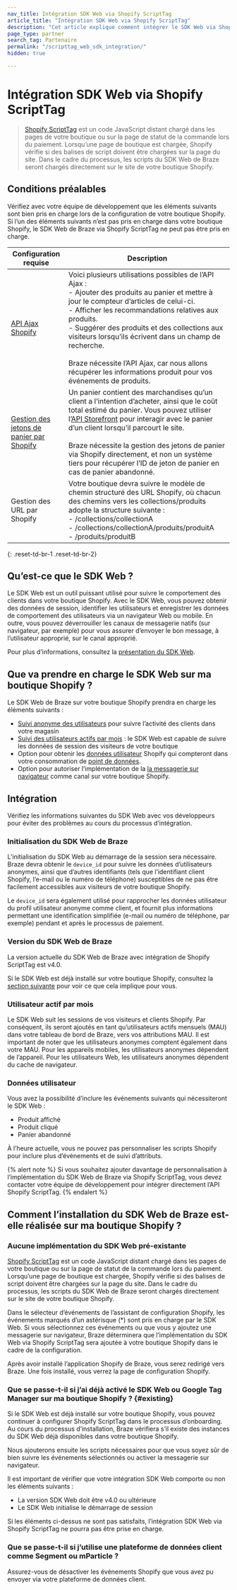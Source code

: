 ```yaml
---
nav_title: Intégration SDK Web via Shopify ScriptTag
article_title: "Intégration SDK Web via Shopify ScriptTag"
description: "Cet article explique comment intégrer le SDK Web via Shopify ScriptTag. "
page_type: partner
search_tag: Partenaire
permalink: "/scripttag_web_sdk_integration/"
hidden: true

---
```


# Intégration SDK Web via Shopify ScriptTag

> [Shopify ScriptTag](https://shopify.dev/api/admin-rest/2021-10/resources/scripttag#top) est un code JavaScript distant chargé dans les pages de votre boutique ou sur la page de statut de la commande lors du paiement. Lorsqu’une page de boutique est chargée, Shopify vérifie si des balises de script doivent être chargées sur la page du site. Dans le cadre du processus, les scripts du SDK Web de Braze seront chargés directement sur le site de votre boutique Shopify.

## Conditions préalables

Vérifiez avec votre équipe de développement que les éléments suivants sont bien pris en charge lors de la configuration de votre boutique Shopify. Si l’un des éléments suivants n’est pas pris en charge dans votre boutique Shopify, le SDK Web de Braze via Shopify ScriptTag ne peut pas être pris en charge.

| Configuration requise | Description |
| ----------- | ----------- |
| [API Ajax Shopify](https://shopify.dev/api/ajax) | Voici plusieurs utilisations possibles de l’API Ajax :<br>- Ajouter des produits au panier et mettre à jour le compteur d’articles de celui-ci.<br>- Afficher les recommandations relatives aux produits.<br>- Suggérer des produits et des collections aux visiteurs lorsqu’ils écrivent dans un champ de recherche.<br><br>Braze nécessite l’API Ajax, car nous allons récupérer les informations produit pour vos événements de produits. |
| [Gestion des jetons de panier par Shopify](https://shopify.dev/api/examples/cart) | Un panier contient des marchandises qu’un client a l’intention d’acheter, ainsi que le coût total estimé du panier. Vous pouvez utiliser l’[API Storefront](https://shopify.dev/api/storefront) pour interagir avec le panier d’un client lorsqu’il parcourt le site. <br><br>Braze nécessite la gestion des jetons de panier via Shopify directement, et non un système tiers pour récupérer l’ID de jeton de panier en cas de panier abandonné. |
| Gestion des URL par Shopify | Votre boutique devra suivre le modèle de chemin structuré des URL Shopify, où chacun des chemins vers les collections/produits adopte la structure suivante : <br>- /collections/collectionA<br>- /collections/collectionA/produits/produitA<br>- /produits/produitB |
{: .reset-td-br-1 .reset-td-br-2}

## Qu’est-ce que le SDK Web ?
Le SDK Web est un outil puissant utilisé pour suivre le comportement des clients dans votre boutique Shopify. Avec le SDK Web, vous pouvez obtenir des données de session, identifier les utilisateurs et enregistrer les données de comportement des utilisateurs via un navigateur Web ou mobile. En outre, vous pouvez déverrouiller les canaux de messagerie natifs (sur navigateur, par exemple) pour vous assurer d’envoyer le bon message, à l’utilisateur approprié, sur le canal approprié.

Pour plus d’informations, consultez la [présentation du SDK Web]({{site.baseurl}}/user_guide/onboarding_with_braze/web_sdk/).

## Que va prendre en charge le SDK Web sur ma boutique Shopify ?

Le SDK Web de Braze sur votre boutique Shopify prendra en charge les éléments suivants :
- [Suivi anonyme des utilisateurs]({{site.baseurl}}/user_guide/data_and_analytics/user_data_collection/user_profile_lifecycle/#anonymous-user-profiles) pour suivre l’activité des clients dans votre magasin
- [Suivi des utilisateurs actifs par mois]({{site.baseurl}}/user_guide/data_and_analytics/your_analytics_dashboards/understanding_your_app_usage_data/#monthly-active-users) : le SDK Web est capable de suivre les données de session des visiteurs de votre boutique
- Option pour obtenir les [données utilisateur]({{site.baseurl}}/user_guide/data_and_analytics/user_data_collection) Shopify qui compteront dans votre consommation de [point de données]({{site.baseurl}}/user_guide/onboarding_with_braze/data_points#data-points).
- Option pour autoriser l’implémentation de la [la messagerie sur navigateur]({{site.baseurl}}/user_guide/message_building_by_channel/in-app_messages/about/) comme canal sur votre boutique Shopify.

## Intégration

Vérifiez les informations suivantes du SDK Web avec vos développeurs pour éviter des problèmes au cours du processus d’intégration.

### Initialisation du SDK Web de Braze

L’initialisation du SDK Web au démarrage de la session sera nécessaire. Braze devra obtenir le `device_id` pour suivre les données d’utilisateurs anonymes, ainsi que d’autres identifiants (tels que l’identifiant client Shopify, l’e-mail ou le numéro de téléphone) susceptibles de ne pas être facilement accessibles aux visiteurs de votre boutique Shopify.

Le `device_id` sera également utilisé pour rapprocher les données utilisateur du profil utilisateur anonyme comme client, et fournit plus informations permettant une identification simplifiée (e-mail ou numéro de téléphone, par exemple) pendant et après le processus de paiement.

### Version du SDK Web de Braze

La version actuelle du SDK Web de Braze avec intégration de Shopify ScriptTag est v4.0.

Si le SDK Web est déjà installé sur votre boutique Shopify, consultez la [section suivante](#existing) pour voir ce que cela implique pour vous.

### Utilisateur actif par mois

Le SDK Web suit les sessions de vos visiteurs et clients Shopify. Par conséquent, ils seront ajoutés en tant qu’utilisateurs actifs mensuels (MAU) dans votre tableau de bord de Braze, vers vos attributions MAU. Il est important de noter que les utilisateurs anonymes comptent également dans votre MAU. Pour les appareils mobiles, les utilisateurs anonymes dépendent de l’appareil. Pour les utilisateurs Web, les utilisateurs anonymes dépendent du cache de navigateur. 

### Données utilisateur
Vous avez la possibilité d’inclure les événements suivants qui nécessiteront le SDK Web :
- Produit affiché
- Produit cliqué
- Panier abandonné

À l’heure actuelle, vous ne pouvez pas personnaliser les scripts Shopify pour inclure plus d’événements et de suivi d’attributs.

{% alert note %}
Si vous souhaitez ajouter davantage de personnalisation à l’implémentation du SDK Web de Braze via Shopify ScriptTag, vous devez contacter votre équipe de développement pour intégrer directement l’API Shopify ScriptTag.
{% endalert %}

## Comment l’installation du SDK Web de Braze est-elle réalisée sur ma boutique Shopify ?

### Aucune implémentation du SDK Web pré-existante

[Shopify ScriptTag](https://shopify.dev/api/admin-rest/2021-10/resources/scripttag#top) est un code JavaScript distant chargé dans les pages de votre boutique ou sur la page de statut de la commande lors du paiement. Lorsqu’une page de boutique est chargée, Shopify vérifie si des balises de script doivent être chargées sur la page du site. Dans le cadre du processus, les scripts du SDK Web de Braze seront chargés directement sur le site de votre boutique Shopify.

Dans le sélecteur d’événements de l’assistant de configuration Shopify, les événements marqués d’un astérisque (&#42;) sont pris en charge par le SDK Web. Si vous sélectionnez ces événements ou que vous y ajoutez une messagerie sur navigateur, Braze déterminera que l’implémentation du SDK Web via Shopify ScriptTag sera ajoutée à votre boutique Shopify dans le cadre de la configuration.

Après avoir installé l’application Shopify de Braze, vous serez redirigé vers Braze. Une fois installé, vous verrez la page de configuration Shopify.

### Que se passe-t-il si j’ai déjà activé le SDK Web ou Google Tag Manager sur ma boutique Shopify ? {#existing}

Si le SDK Web est déjà installé sur votre boutique Shopify, vous pouvez continuer à configurer Shopify ScriptTag dans le processus d’onboarding. Au cours du processus d’installation, Braze vérifiera s’il existe des instances du SDK Web déjà disponibles dans votre boutique Shopify. 

Nous ajouterons ensuite les scripts nécessaires pour que vous soyez sûr de bien suivre les événements sélectionnés ou activer la messagerie sur navigateur. 

Il est important de vérifier que votre intégration SDK Web comporte ou non les éléments suivants :
- La version SDK Web doit être v4.0 ou ultérieure
- Le SDK Web initialise le démarrage de session

Si les éléments ci-dessus ne sont pas satisfaits, l’intégration SDK Web via Shopify ScriptTag ne pourra pas être prise en charge.

### Que se passe-t-il si j’utilise une plateforme de données client comme Segment ou mParticle ?

Assurez-vous de désactiver les événements Shopify que vous avez pu envoyer via votre plateforme de données client.
